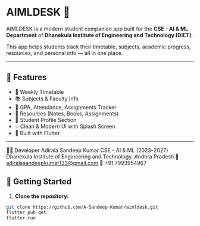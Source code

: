# AIMLDESK 📘

AIMLDESK is a modern student companion app built for the **CSE - AI & ML Department** of **Dhanekula Institute of Engineering and Technology (DIET)**.

This app helps students track their timetable, subjects, academic progress, resources, and personal info — all in one place.

---

## 📱 Features

- 📆 Weekly Timetable
- 📚 Subjects & Faculty Info
- 🧮 GPA, Attendance, Assignments Tracker
- 📂 Resources (Notes, Books, Assignments)
- 👤 Student Profile Section
- 💡 Clean & Modern UI with Splash Screen
- 🔐 Built with Flutter

---
👨‍💻 Developer
Adirala Sandeep Kumar
CSE - AI & ML (2023–2027)
Dhanekula Institute of Engineering and Technology, Andhra Pradesh
📧 adiralasandeepkumar123@gmail.com
📱 +91 7993954967

## 🚀 Getting Started

1. **Clone the repository:**

```bash
git clone https://github.com/A-Sandeep-Kumar/aimldesk.git
flutter pub get
flutter run



